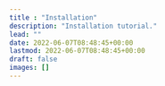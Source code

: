 ```yaml
---
title : "Installation"
description: "Installation tutorial."
lead: ""
date: 2022-06-07T08:48:45+00:00
lastmod: 2022-06-07T08:48:45+00:00
draft: false
images: []
---
```

